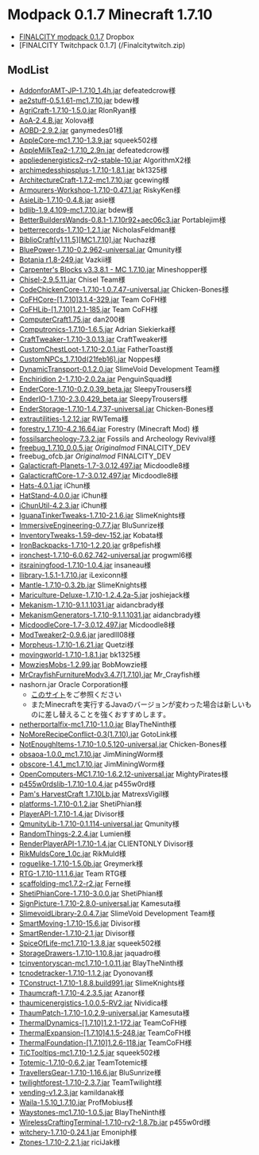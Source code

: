 
# Modpack 0.1.7 Minecraft 1.7.10
 - [FINALCITY modpack 0.1.7](https://www.dropbox.com/s/k9k6ioeq5w5nlc6/finalcitymodconfig0.1.7.zip?dl=0) Dropbox  
 - [FINALCITY Twitchpack 0.1.7] (/Finalcitytwitch.zip)
 
## ModList
 - [AddonforAMT-JP-1.7.10_1.4h.jar](http://defeatedcrow.wiki.fc2.com/wiki/JapaneseAddonForAppleMilkTea2) defeatedcrow様
 - [ae2stuff-0.5.1.61-mc1.7.10.jar](https://minecraft.curseforge.com/projects/ae2-stuff) bdew様
 - [AgriCraft-1.7.10-1.5.0.jar](https://minecraft.curseforge.com/projects/agricraft) RlonRyan様
 - [AoA-2.4.B.jar](https://adventofascension.gamepedia.com/Advent_of_Ascension_Wiki) Xolova様
 - [AOBD-2.9.2.jar](https://minecraft.curseforge.com/projects/another-one-bites-the-dust) ganymedes01様
 - [AppleCore-mc1.7.10-1.3.9.jar](https://minecraft.curseforge.com/projects/applecore) squeek502様
 - [AppleMilkTea2-1.7.10_2.9n.jar](https://minecraft.curseforge.com/projects/applemilktea2) defeatedcrow様
 - [appliedenergistics2-rv2-stable-10.jar](https://minecraft.curseforge.com/projects/applied-energistics-2) AlgorithmX2様
 - [archimedesshipsplus-1.7.10-1.8.1.jar](https://minecraft.curseforge.com/projects/davincis-vessels) bk1325様
 - [ArchitectureCraft-1.7.2-mc1.7.10.jar](https://minecraft.curseforge.com/projects/architecturecraft) gcewing様
 - [Armourers-Workshop-1.7.10-0.47.1.jar](https://minecraft.curseforge.com/projects/armourers-workshop) RiskyKen様
 - [AsieLib-1.7.10-0.4.8.jar](https://openeye.openmods.info/mod/asielib) asie様
 - [bdlib-1.9.4.109-mc1.7.10.jar](https://minecraft.curseforge.com/projects/bdlib) bdew様
 - [BetterBuildersWands-0.8.1-1.7.10r92+aec06c3.jar](https://minecraft.curseforge.com/projects/better-builders-wands) Portablejim様
 - [betterrecords-1.7.10-1.2.1.jar](https://minecraft.curseforge.com/projects/better-records) NicholasFeldman様
 - [BiblioCraft\[v1.11.5\]\[MC1.7.10\].jar](https://minecraft.curseforge.com/projects/bibliocraft) Nuchaz様
 - [BluePower-1.7.10-0.2.962-universal.jar](https://minecraft.curseforge.com/projects/blue-power) Qmunity様
 - [Botania r1.8-249.jar](https://minecraft.curseforge.com/projects/botania) Vazkii様
 - [Carpenter's Blocks v3.3.8.1 - MC 1.7.10.jar](https://minecraft.curseforge.com/projects/carpenters-blocks) Mineshopper様
 - [Chisel-2.9.5.11.jar](https://minecraft.curseforge.com/projects/chisel) Chisel Team様
 - [CodeChickenCore-1.7.10-1.0.7.47-universal.jar](https://minecraft.curseforge.com/projects/codechickencore) Chicken-Bones様
 - [CoFHCore-\[1.7.10\]3.1.4-329.jar](https://minecraft.curseforge.com/projects/cofhcore) Team CoFH様
 - [CoFHLib-\[1.7.10\]1.2.1-185.jar](https://minecraft.curseforge.com/projects/cofh-lib) Team CoFH様
 - [ComputerCraft1.75.jar](https://minecraft.curseforge.com/projects/computercraft) dan200様
 - [Computronics-1.7.10-1.6.5.jar](https://github.com/asiekierka/Computronics) Adrian Siekierka様
 - [CraftTweaker-1.7.10-3.0.13.jar](https://minecraft.curseforge.com/projects/crafttweaker) CraftTweaker様
 - [CustomChestLoot-1.7.10-2.0.1.jar](https://minecraft.curseforge.com/projects/custom-chest-loot) FatherToast様
 - [CustomNPCs_1.7.10d(21feb16).jar](https://minecraft.curseforge.com/projects/custom-npcs) Noppes様
 - [DynamicTransport-0.1.2.0.jar](https://minecraft.curseforge.com/projects/dynamic-transport) SlimeVoid Development Team様
 - [Enchiridion 2-1.7.10-2.0.2a.jar](https://minecraft.curseforge.com/projects/enchiridion) PenguinSquad様
 - [EnderCore-1.7.10-0.2.0.39_beta.jar](https://minecraft.curseforge.com/projects/endercore) SleepyTrousers様
 - [EnderIO-1.7.10-2.3.0.429_beta.jar](https://minecraft.curseforge.com/projects/ender-io) SleepyTrousers様
 - [EnderStorage-1.7.10-1.4.7.37-universal.jar](https://minecraft.curseforge.com/projects/ender-storage) Chicken-Bones様
 - [extrautilities-1.2.12.jar](https://minecraft.curseforge.com/projects/extra-utilities) RWTema様
 - [forestry_1.7.10-4.2.16.64.jar](https://minecraft.curseforge.com/projects/forestry) Forestry (Minecraft Mod) 様
 - [fossilsarcheology-7.3.2.jar](https://minecraft.curseforge.com/projects/fossils-and-archeology-revival) Fossils and Archeology Revival様
 - [freebug_1.7.10_0.0.5.jar](https://github.com/finalcity/freebug.jar) *Originalmod* FINALCITY_DEV
 - freebug_ofcb.jar *Originalmod* FINALCITY_DEV
 - [Galacticraft-Planets-1.7-3.0.12.497.jar](https://micdoodle8.com/mods/galacticraft) Micdoodle8様
 - [GalacticraftCore-1.7-3.0.12.497.jar](https://micdoodle8.com/mods/galacticraft) Micdoodle8様
 - [Hats-4.0.1.jar](https://minecraft.curseforge.com/projects/hats) iChun様 
 - [HatStand-4.0.0.jar](https://minecraft.curseforge.com/projects/hat-stand) iChun様
 - [iChunUtil-4.2.3.jar](https://minecraft.curseforge.com/projects/ichunutil) iChun様 
 - [IguanaTinkerTweaks-1.7.10-2.1.6.jar](https://minecraft.curseforge.com/projects/iguanas-tinker-tweaks) SlimeKnights様
 - [ImmersiveEngineering-0.7.7.jar](https://minecraft.curseforge.com/projects/immersive-engineering) BluSunrize様
 - [InventoryTweaks-1.59-dev-152.jar](https://minecraft.curseforge.com/projects/inventory-tweaks) Kobata様
 - [IronBackpacks-1.7.10-1.2.20.jar](https://minecraft.curseforge.com/projects/iron-backpacks) gr8pefish様
 - [ironchest-1.7.10-6.0.62.742-universal.jar](https://minecraft.curseforge.com/projects/iron-chests) progwml6様
 - [itsrainingfood-1.7.10-1.0.4.jar](https://minecraft.curseforge.com/projects/its-raining-food) insaneau様 
 - [llibrary-1.5.1-1.7.10.jar](https://minecraft.curseforge.com/projects/llibrary) iLexiconn様
 - [Mantle-1.7.10-0.3.2b.jar](https://minecraft.curseforge.com/projects/mantle) SlimeKnights様
 - [Mariculture-Deluxe-1.7.10-1.2.4.2a-5.jar](https://minecraft.curseforge.com/projects/mariculture) joshiejack様
 - [Mekanism-1.7.10-9.1.1.1031.jar](https://minecraft.curseforge.com/projects/mekanism) aidancbrady様
 - [MekanismGenerators-1.7.10-9.1.1.1031.jar](https://minecraft.curseforge.com/projects/mekanism) aidancbrady様
 - [MicdoodleCore-1.7-3.0.12.497.jar](https://micdoodle8.com/mods/galacticraft) Micdoodle8様
 - [ModTweaker2-0.9.6.jar](https://minecraft.curseforge.com/projects/modtweaker) jaredlll08様
 - [Morpheus-1.7.10-1.6.21.jar](https://minecraft.curseforge.com/projects/morpheus) Quetzi様
 - [movingworld-1.7.10-1.8.1.jar](https://minecraft.curseforge.com/projects/movingworld) bk1325様
 - [MowziesMobs-1.2.99.jar](https://minecraft.curseforge.com/projects/mowzies-mobs) BobMowzie様
 - [MrCrayfishFurnitureModv3.4.7(1.7.10).jar](https://minecraft.curseforge.com/projects/mrcrayfish-furniture-mod) Mr_Crayfish様
 - nashorn.jar Oracle Corporation様
   - [このサイト](http://customnpcs-jp.game-info.wiki/d/%A5%B9%A5%AF%A5%EA%A5%D7%A5%C8%A4%CE%C6%B3%C6%FE)をご参照ください
   - またMinecraftを実行するJavaのバージョンが変わった場合は新しいものに差し替えることを強くおすすめします｡
 - [netherportalfix-mc1.7.10-1.1.0.jar](https://minecraft.curseforge.com/projects/netherportalfix) BlayTheNinth様
 - [NoMoreRecipeConflict-0.3(1.7.10).jar](https://minecraft.curseforge.com/projects/stimmedcow-nomorerecipeconflict) GotoLink様
 - [NotEnoughItems-1.7.10-1.0.5.120-universal.jar](https://minecraft.curseforge.com/projects/notenoughitems) Chicken-Bones様
 - [obsaoa-1.0.0_mc1.7.10.jar](https://minecraft.curseforge.com/projects/obscore) JimMiningWorm様
 - [obscore-1.4.1_mc1.7.10.jar](https://minecraft.curseforge.com/projects/obsaoa) JimMiningWorm様
 - [OpenComputers-MC1.7.10-1.6.2.12-universal.jar](https://minecraft.curseforge.com/projects/opencomputers) MightyPirates様
 - [p455w0rdslib-1.7.10-1.0.4.jar](https://minecraft.curseforge.com/projects/p455w0rds-library) p455w0rd様
 - [Pam's HarvestCraft 1.7.10Lb.jar](https://minecraft.curseforge.com/projects/pams-harvestcraft) MatrexsVigil様
 - [platforms-1.7.10-0.1.2.jar](https://minecraft.curseforge.com/projects/platforms) ShetiPhian様
 - [PlayerAPI-1.7.10-1.4.jar](https://minecraft.curseforge.com/projects/player-api) Divisor様
 - [QmunityLib-1.7.10-0.1.114-universal.jar](https://minecraft.curseforge.com/projects/qmunitylib) Qmunity様
 - [RandomThings-2.2.4.jar](https://minecraft.curseforge.com/projects/random-things) Lumien様
 - [RenderPlayerAPI-1.7.10-1.4.jar](https://minecraft.curseforge.com/projects/render-player-api)  CLIENTONLY Divisor様
 - [RikMuldsCore_1.0c.jar](http://www.rikmuld.com/camping) RikMuld様
 - [roguelike-1.7.10-1.5.0b.jar](https://minecraft.curseforge.com/projects/roguelike-dungeons) Greymerk様
 - [RTG-1.7.10-1.1.1.6.jar](https://minecraft.curseforge.com/projects/realistic-terrain-generation) Team RTG様
 - [scaffolding-mc1.7.2-r2.jar](http://forum.minecraftuser.jp/viewtopic.php?t=2150) Ferne様
 - [ShetiPhianCore-1.7.10-3.0.0.jar](https://minecraft.curseforge.com/projects/shetiphiancore) ShetiPhian様
 - [SignPicture-1.7.10-2.8.0-universal.jar](https://minecraft.curseforge.com/projects/signpicture) Kamesuta様
 - [SlimevoidLibrary-2.0.4.7.jar](https://minecraft.curseforge.com/projects/slimevoid-library) SlimeVoid Development Team様
 - [SmartMoving-1.7.10-15.6.jar](https://minecraft.curseforge.com/projects/smart-moving) Divisor様
 - [SmartRender-1.7.10-2.1.jar](https://minecraft.curseforge.com/projects/smart-render) Divisor様
 - [SpiceOfLife-mc1.7.10-1.3.8.jar](https://minecraft.curseforge.com/projects/the-spice-of-life) squeek502様
 - [StorageDrawers-1.7.10-1.10.8.jar](https://minecraft.curseforge.com/projects/storage-drawers) jaquadro様
 - [tcinventoryscan-mc1.7.10-1.0.11.jar](https://minecraft.curseforge.com/projects/thaumcraft-inventory-scanning) BlayTheNinth様
 - [tcnodetracker-1.7.10-1.1.2.jar](https://minecraft.curseforge.com/projects/thaumcraft-node-tracker) Dyonovan様
 - [TConstruct-1.7.10-1.8.8.build991.jar](https://minecraft.curseforge.com/projects/tinkers-construct) SlimeKnights様
 - [Thaumcraft-1.7.10-4.2.3.5.jar](https://minecraft.curseforge.com/projects/thaumcraft) Azanor様
 - [thaumicenergistics-1.0.0.5-RV2.jar](https://minecraft.curseforge.com/projects/thaumic-energistics) Nividica様
 - [ThaumPatch-1.7.10-1.0.2.9-universal.jar](https://minecraft.curseforge.com/projects/thaumpatch) Kamesuta様
 - [ThermalDynamics-\[1.7.10\]1.2.1-172.jar](https://minecraft.curseforge.com/projects/thermal-dynamics) TeamCoFH様
 - [ThermalExpansion-\[1.7.10\]4.1.5-248.jar](https://minecraft.curseforge.com/projects/thermalexpansion) TeamCoFH様
 - [ThermalFoundation-\[1.7.10\]1.2.6-118.jar](https://minecraft.curseforge.com/projects/thermal-foundation) TeamCoFH様
 - [TiCTooltips-mc1.7.10-1.2.5.jar](https://minecraft.curseforge.com/projects/tic-tooltips) squeek502様
 - [Totemic-1.7.10-0.6.2.jar](https://minecraft.curseforge.com/projects/totemic) TeamTotemic様
 - [TravellersGear-1.7.10-1.16.6.jar](https://minecraft.curseforge.com/projects/travellers-gear) BluSunrize様
 - [twilightforest-1.7.10-2.3.7.jar](https://minecraft.curseforge.com/projects/the-twilight-forest) TeamTwilight様
 - [vending-v1.2.3.jar](https://minecraft.curseforge.com/projects/vending-block) kamildanak様
 - [Waila-1.5.10_1.7.10.jar](https://minecraft.curseforge.com/projects/waila) ProfMobius様
 - [Waystones-mc1.7.10-1.0.5.jar](https://minecraft.curseforge.com/projects/waystones) BlayTheNinth様
 - [WirelessCraftingTerminal-1.7.10-rv2-1.8.7b.jar](https://minecraft.curseforge.com/projects/wireless-crafting-terminal) p455w0rd様
 - [witchery-1.7.10-0.24.1.jar](https://minecraft.curseforge.com/projects/witchery) Emoniph様
 - [Ztones-1.7.10-2.2.1.jar](https://minecraft.curseforge.com/projects/ztones) riciJak様
